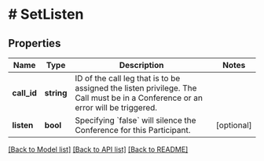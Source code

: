 # # SetListen

## Properties

Name | Type | Description | Notes
------------ | ------------- | ------------- | -------------
**call_id** | **string** | ID of the call leg that is to be assigned the listen privilege. The Call must be in a Conference or an error will be triggered. |
**listen** | **bool** | Specifying &#x60;false&#x60; will silence the Conference for this Participant. | [optional]

[[Back to Model list]](../../README.md#models) [[Back to API list]](../../README.md#endpoints) [[Back to README]](../../README.md)
